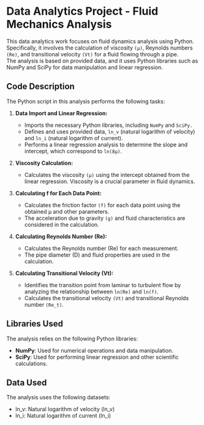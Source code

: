 # Data Analytics Project - Fluid Mechanics Analysis
This data analytics work focuses on fluid dynamics analysis using Python. Specifically, it involves the calculation of viscosity `(μ)`, Reynolds numbers `(Re)`, and transitional velocity `(Vt)` for a fluid flowing through a pipe.<br>
The analysis is based on provided data, and it uses Python libraries such as NumPy and SciPy for data manipulation and linear regression.<br>

## Code Description
The Python script in this analysis performs the following tasks:

1. **Data Import and Linear Regression:**
   - Imports the necessary Python libraries, including `NumPy` and `SciPy.`<br>
   - Defines and uses provided data, `ln_v` (natural logarithm of velocity) and `ln_i` (natural logarithm of current).<br>
   - Performs a linear regression analysis to determine the slope and intercept, which correspond to `ln(8μ)`.<br>

2. **Viscosity Calculation:**
   - Calculates the viscosity `(μ)` using the intercept obtained from the linear regression. Viscosity is a crucial parameter in fluid dynamics.<br>

3. **Calculating f for Each Data Point:**
   - Calculates the friction factor `(f)` for each data point using the obtained μ and other parameters.<br>
   - The acceleration due to gravity `(g)` and fluid characteristics are considered in the calculation.<br>

4. **Calculating Reynolds Number (Re):**
   - Calculates the Reynolds number (Re) for each measurement.<br>
   - The pipe diameter (D) and fluid properties are used in the calculation.<br>

5. **Calculating Transitional Velocity (Vt):**
   - Identifies the transition point from laminar to turbulent flow by analyzing the relationship between `ln(Re)` and `ln(f)`.<br>
   - Calculates the transitional velocity `(Vt)` and transitional Reynolds number `(Re_t)`.<br>

## Libraries Used
The analysis relies on the following Python libraries:
- **NumPy**: Used for numerical operations and data manipulation.<br>
- **SciPy**: Used for performing linear regression and other scientific calculations.<br>

## Data Used
The analysis uses the following datasets:
- ln_v: Natural logarithm of velocity (ln_v)
- ln_i: Natural logarithm of current (ln_i)

